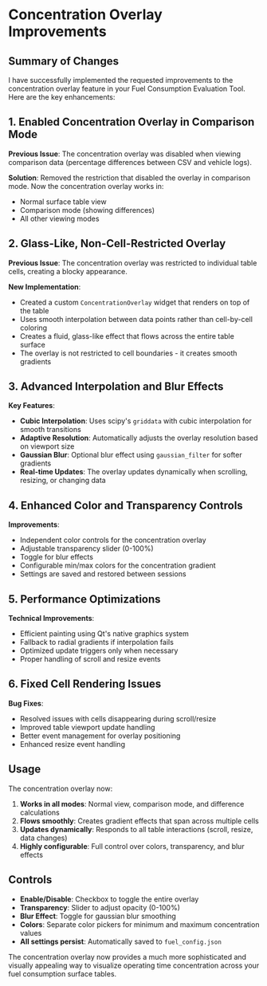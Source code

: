 # Concentration Overlay Improvements

## Summary of Changes

I have successfully implemented the requested improvements to the concentration overlay feature in your Fuel Consumption Evaluation Tool. Here are the key enhancements:

## 1. Enabled Concentration Overlay in Comparison Mode

**Previous Issue**: The concentration overlay was disabled when viewing comparison data (percentage differences between CSV and vehicle logs).

**Solution**: Removed the restriction that disabled the overlay in comparison mode. Now the concentration overlay works in:
- Normal surface table view
- Comparison mode (showing differences)
- All other viewing modes

## 2. Glass-Like, Non-Cell-Restricted Overlay

**Previous Issue**: The concentration overlay was restricted to individual table cells, creating a blocky appearance.

**New Implementation**: 
- Created a custom `ConcentrationOverlay` widget that renders on top of the table
- Uses smooth interpolation between data points rather than cell-by-cell coloring
- Creates a fluid, glass-like effect that flows across the entire table surface
- The overlay is not restricted to cell boundaries - it creates smooth gradients

## 3. Advanced Interpolation and Blur Effects

**Key Features**:
- **Cubic Interpolation**: Uses scipy's `griddata` with cubic interpolation for smooth transitions
- **Adaptive Resolution**: Automatically adjusts the overlay resolution based on viewport size
- **Gaussian Blur**: Optional blur effect using `gaussian_filter` for softer gradients
- **Real-time Updates**: The overlay updates dynamically when scrolling, resizing, or changing data

## 4. Enhanced Color and Transparency Controls

**Improvements**:
- Independent color controls for the concentration overlay
- Adjustable transparency slider (0-100%)
- Toggle for blur effects
- Configurable min/max colors for the concentration gradient
- Settings are saved and restored between sessions

## 5. Performance Optimizations

**Technical Improvements**:
- Efficient painting using Qt's native graphics system
- Fallback to radial gradients if interpolation fails
- Optimized update triggers only when necessary
- Proper handling of scroll and resize events

## 6. Fixed Cell Rendering Issues

**Bug Fixes**:
- Resolved issues with cells disappearing during scroll/resize
- Improved table viewport update handling
- Better event management for overlay positioning
- Enhanced resize event handling

## Usage

The concentration overlay now:
1. **Works in all modes**: Normal view, comparison mode, and difference calculations
2. **Flows smoothly**: Creates gradient effects that span across multiple cells
3. **Updates dynamically**: Responds to all table interactions (scroll, resize, data changes)
4. **Highly configurable**: Full control over colors, transparency, and blur effects

## Controls

- **Enable/Disable**: Checkbox to toggle the entire overlay
- **Transparency**: Slider to adjust opacity (0-100%)
- **Blur Effect**: Toggle for gaussian blur smoothing
- **Colors**: Separate color pickers for minimum and maximum concentration values
- **All settings persist**: Automatically saved to `fuel_config.json`

The concentration overlay now provides a much more sophisticated and visually appealing way to visualize operating time concentration across your fuel consumption surface tables.